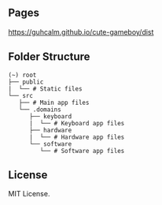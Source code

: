 ## Pages

https://guhcalm.github.io/cute-gameboy/dist

## Folder Structure

```
(~) root
├── public
|  └── # Static files
└── src
   ├── # Main app files
   └── .domains
      ├── keyboard
      |  └── # Keyboard app files
      ├── hardware
      |  └── # Hardware app files
      └── software
         └── # Software app files
```

## License

MIT License.
